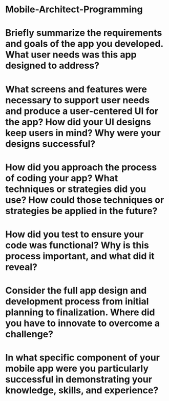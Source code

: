 # Mobile-Architect-Programming
# Briefly summarize the requirements and goals of the app you developed. What user needs was this app designed to address?
# What screens and features were necessary to support user needs and produce a user-centered UI for the app? How did your UI designs keep users in mind? Why were your designs successful?
# How did you approach the process of coding your app? What techniques or strategies did you use? How could those techniques or strategies be applied in the future?
# How did you test to ensure your code was functional? Why is this process important, and what did it reveal?
# Consider the full app design and development process from initial planning to finalization. Where did you have to innovate to overcome a challenge?
# In what specific component of your mobile app were you particularly successful in demonstrating your knowledge, skills, and experience?
